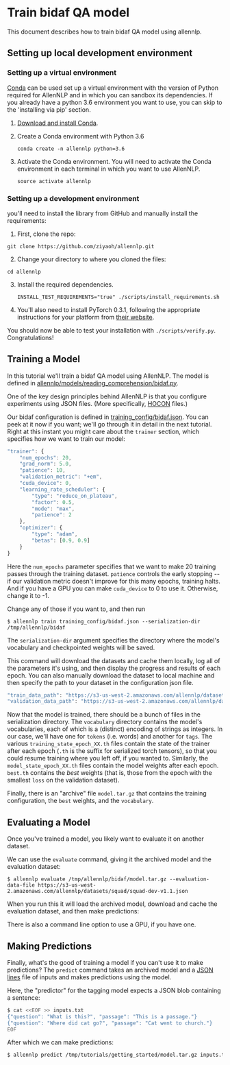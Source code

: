# Train bidaf QA model

This document describes how to train bidaf QA model using allennlp.

## Setting up local development environment

### Setting up a virtual environment

[Conda](https://conda.io/) can be used set up a virtual environment
with the version of Python required for AllenNLP and in which you can
sandbox its dependencies. If you already have a python 3.6 environment
you want to use, you can skip to the 'installing via pip' section.

1.  [Download and install Conda](https://conda.io/docs/download.html).

2.  Create a Conda environment with Python 3.6

    ```
    conda create -n allennlp python=3.6
    ```

3.  Activate the Conda environment. You will need to activate the Conda environment in each terminal in which you want to use AllenNLP.

    ```
    source activate allennlp
    ```
    
### Setting up a development environment

you'll need to install the library from GitHub and manually install the requirements:

1. First, clone the repo:

```
git clone https://github.com/ziyaoh/allennlp.git
```

2. Change your directory to where you cloned the files:

```
cd allennlp
```

3.  Install the required dependencies.

    ```
    INSTALL_TEST_REQUIREMENTS="true" ./scripts/install_requirements.sh
    ```

4. You'll also need to install PyTorch 0.3.1, following the appropriate instructions
for your platform from [their website](http://pytorch.org/).

You should now be able to test your installation with `./scripts/verify.py`.  Congratulations!

## Training a Model

In this tutorial we'll train a bidaf QA model using AllenNLP.
The model is defined in [allennlp/models/reading_comprehension/bidaf.py](https://github.com/ziyaoh/allennlp/blob/master/allennlp/models/reading_comprehension/bidaf.py).

One of the key design principles behind AllenNLP is that
you configure experiments using JSON files. (More specifically, [HOCON](https://github.com/typesafehub/config/blob/master/HOCON.md) files.)

Our bidaf configuration is defined in
[training_config/bidaf.json](https://github.com/ziyaoh/allennlp/blob/master/training_config/bidaf.json).
You can peek at it now if you want; we'll go through it in detail in the next tutorial.
Right at this instant you might care about the `trainer` section, which specifies how we want to train our model:

```js
"trainer": {
    "num_epochs": 20,
    "grad_norm": 5.0,
    "patience": 10,
    "validation_metric": "+em",
    "cuda_device": 0,
    "learning_rate_scheduler": {
        "type": "reduce_on_plateau",
        "factor": 0.5,
        "mode": "max",
        "patience": 2
    },
    "optimizer": {
        "type": "adam",
        "betas": [0.9, 0.9]
    }
}
```

Here the `num_epochs` parameter specifies that we want to make 20 training passes through the training dataset. `patience`
controls the early stopping -- if our validation metric doesn't improve for
this many epochs, training halts. And if you have a GPU you can make `cuda_device` to 0 to use it. Otherwise, change it to -1.

Change any of those if you want to, and then run

```
$ allennlp train training_config/bidaf.json --serialization-dir /tmp/allennlp/bidaf
```

The `serialization-dir` argument specifies the directory where the model's vocabulary and checkpointed weights will be saved.

This command will download the datasets and cache them locally,
log all of the parameters it's using,
and then display the progress and results of each epoch.
You can also manually download the dataset to local machine and then specify the path to your dataset in the configuration json file.

```js
"train_data_path": "https://s3-us-west-2.amazonaws.com/allennlp/datasets/squad/squad-train-v1.1.json",
"validation_data_path": "https://s3-us-west-2.amazonaws.com/allennlp/datasets/squad/squad-dev-v1.1.json",
```

Now that the model is trained, there should be a bunch of files in the serialization directory. The `vocabulary` directory
contains the model's vocabularies, each of which is a (distinct) encoding of strings as integers.
In our case, we'll have one for `tokens` (i.e. words) and another for `tags`. The various
`training_state_epoch_XX.th` files contain the state of the trainer after each epoch (`.th` is the suffix for serialized torch tensors),
so that you could resume training where you left off, if you wanted to.
Similarly, the `model_state_epoch_XX.th` files contain the model weights after each epoch.
`best.th` contains the *best* weights (that is, those from the epoch with the smallest `loss` on the validation dataset).

Finally, there is an "archive" file `model.tar.gz` that contains the training configuration,
the `best` weights, and the `vocabulary`.

## Evaluating a Model

Once you've trained a model, you likely want to evaluate it on another dataset.

We can use the `evaluate` command, giving it the archived model and the evaluation dataset:

```
$ allennlp evaluate /tmp/allennlp/bidaf/model.tar.gz --evaluation-data-file https://s3-us-west-2.amazonaws.com/allennlp/datasets/squad/squad-dev-v1.1.json
```

When you run this it will load the archived model, download and cache the evaluation dataset, and then make predictions:

There is also a command line option to use a GPU, if you have one.

## Making Predictions

Finally, what's the good of training a model if you can't use it to make predictions?
The `predict` command takes an archived model and a [JSON lines](https://en.wikipedia.org/wiki/JSON_Streaming#Line_delimited_JSON)
file of inputs and makes predictions using the model.

Here, the "predictor" for the tagging model expects a JSON blob containing a sentence:

```bash
$ cat <<EOF >> inputs.txt
{"question": "What is this?", "passage": "This is a passage."}
{"question": "Where did cat go?", "passage": "Cat went to church."}
EOF
```

After which we can make predictions:

```bash
$ allennlp predict /tmp/tutorials/getting_started/model.tar.gz inputs.txt
```
